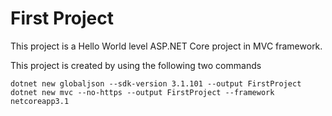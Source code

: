 # First Project

This project is a Hello World level ASP.NET Core project in MVC framework.

This project is created by using the following two commands

	dotnet new globaljson --sdk-version 3.1.101 --output FirstProject
	dotnet new mvc --no-https --output FirstProject --framework netcoreapp3.1